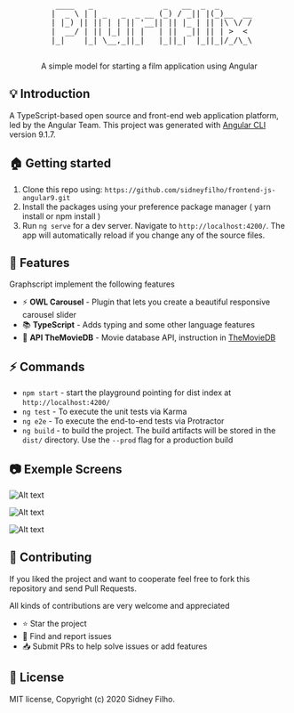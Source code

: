 
<pre align="center">

  ____   _               _   __  _  _       
 |  _ \ | | _   _  _ __ (_) / _|| |(_)__  __
 | |_) || || | | || '__|| || |_ | || |\ \/ /
 |  __/ | || |_| || |   | ||  _|| || | >  < 
 |_|    |_| \__,_||_|   |_||_|  |_||_|/_/\_\
                                            
</pre>

<p align="center"> A simple model for starting a film application using Angular </p>


## :bulb: Introduction 

A TypeScript-based open source and front-end web application platform, led by the Angular Team.
This project was generated with [Angular CLI](https://github.com/angular/angular-cli) version 9.1.7.


## :house: Getting started

1. Clone this repo using: `https://github.com/sidneyfilho/frontend-js-angular9.git`
2. Install the packages using your preference package manager ( yarn install or npm install )
3. Run `ng serve` for a dev server. Navigate to `http://localhost:4200/`. The app will automatically reload if you change any of the source files.

## :tada: Features

Graphscript implement the following features

- :zap: **OWL Carousel** - Plugin that lets you create a beautiful responsive carousel slider
- :books: **TypeScript** - Adds typing and some other language features
- :movie_camera: **API TheMovieDB** - Movie database API, instruction in [TheMovieDB](https://developers.themoviedb.org/3/getting-started/introduction)

## :zap: Commands
- `npm start` - start the playground pointing for dist index at `http://localhost:4200/`
- `ng test` - To execute the unit tests via Karma
- `ng e2e` - To execute the end-to-end tests via Protractor
- `ng build` - to build the project. The build artifacts will be stored in the `dist/` directory. Use the `--prod` flag for a production build

## :camera: Exemple Screens

![Alt text](https://i.ibb.co/fQ257Z1/mobile.jpg "Mobile")

![Alt text](https://i.ibb.co/H2JPhZG/web-details.jpg "Movie Details")

![Alt text](https://i.ibb.co/pbsgn2Q/web-list.jpg "Home Page")

## :handshake: **Contributing**
If you liked the project and want to cooperate feel free to fork this repository and send Pull Requests.

All kinds of contributions are very welcome and appreciated

-   ⭐️ Star the project
-   🐛 Find and report issues
-   📥 Submit PRs to help solve issues or add features

## :book: License
MIT license, Copyright (c) 2020 Sidney Filho.
